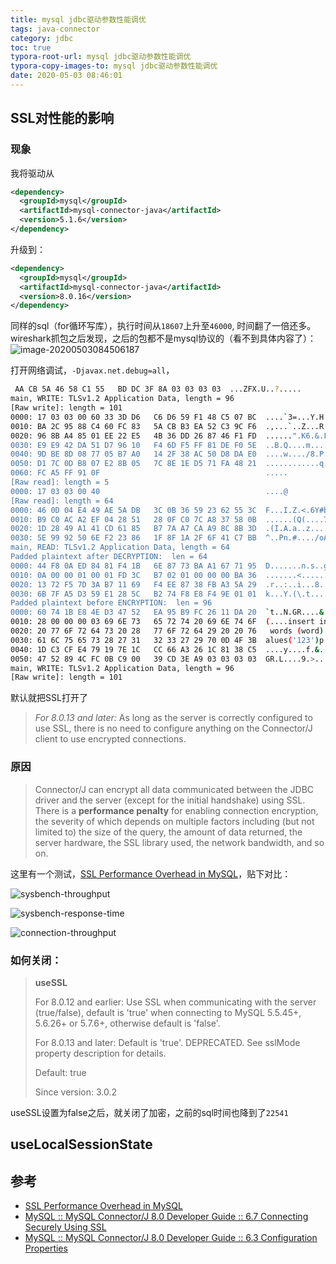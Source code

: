 ```yaml
---
title: mysql jdbc驱动参数性能调优
tags: java-connector
category: jdbc
toc: true
typora-root-url: mysql jdbc驱动参数性能调优
typora-copy-images-to: mysql jdbc驱动参数性能调优
date: 2020-05-03 08:46:01
---
```




## SSL对性能的影响

### 现象

我将驱动从

```xml
<dependency>
  <groupId>mysql</groupId>
  <artifactId>mysql-connector-java</artifactId>
  <version>5.1.6</version>
</dependency>
```

升级到：

```xml
<dependency>
  <groupId>mysql</groupId>
  <artifactId>mysql-connector-java</artifactId>
  <version>8.0.16</version>
</dependency>
```

同样的sql（for循环写库），执行时间从`18607`上升至`46000`, 时间翻了一倍还多。wireshark抓包之后发现，之后的包都不是mysql协议的（看不到具体内容了）：
![image-20200503084506187](/image-20200503084506187.png)

打开网络调试，`-Djavax.net.debug=all`，

```bash
 AA CB 5A 46 58 C1 55   BD DC 3F 8A 03 03 03 03  ...ZFX.U..?.....
main, WRITE: TLSv1.2 Application Data, length = 96
[Raw write]: length = 101
0000: 17 03 03 00 60 33 3D D6   C6 D6 59 F1 48 C5 07 BC  ....`3=...Y.H...
0010: BA 2C 95 88 C4 60 FC 83   5A CB B3 EA 52 C3 9C F6  .,...`..Z...R...
0020: 96 8B A4 85 01 EE 22 E5   4B 36 DD 26 87 46 F1 FD  ......".K6.&.F..
0030: E9 E9 42 DA 51 D7 96 10   F4 6D F5 FF 81 DE F0 5E  ..B.Q....m.....^
0040: 9D BE 8D 08 77 05 B7 A0   14 2F 38 AC 50 D8 DA E0  ....w..../8.P...
0050: D1 7C 0D B8 07 E2 8B 05   7C 8E 1E D5 71 FA 48 21  ............q.H!
0060: FC A5 FF 91 0F                                     .....
[Raw read]: length = 5
0000: 17 03 03 00 40                                     ....@
[Raw read]: length = 64
0000: 46 0D 04 E4 49 AE 5A DB   3C 0B 36 59 23 62 55 3C  F...I.Z.<.6Y#bU<
0010: B9 C0 AC A2 EF 04 28 51   28 0F C0 7C A8 37 58 0B  ......(Q(....7X.
0020: 1D 28 49 A1 41 CD 61 85   B7 7A A7 CA A9 8C 8B 3D  .(I.A.a..z.....=
0030: 5E 99 92 50 6E F2 23 86   1F 8F 1A 2F 6F 41 C7 BB  ^..Pn.#..../oA..
main, READ: TLSv1.2 Application Data, length = 64
Padded plaintext after DECRYPTION:  len = 64
0000: 44 F8 0A ED 84 81 F4 1B   6E 87 73 BA A1 67 71 95  D.......n.s..gq.
0010: 0A 00 00 01 00 01 FD 3C   B7 02 01 00 00 00 BA 36  .......<.......6
0020: 13 72 F5 7D 3A B7 11 69   F4 EE 87 38 FB A3 5A 29  .r..:..i...8..Z)
0030: 6B 7F A5 D3 59 E1 28 5C   B2 74 F8 E8 F4 9E 01 01  k...Y.(\.t......
Padded plaintext before ENCRYPTION:  len = 96
0000: 60 74 1B E8 4E D3 47 52   EA 95 B9 FC 26 11 DA 20  `t..N.GR....&.. 
0010: 28 00 00 00 03 69 6E 73   65 72 74 20 69 6E 74 6F  (....insert into
0020: 20 77 6F 72 64 73 20 28   77 6F 72 64 29 20 20 76   words (word)  v
0030: 61 6C 75 65 73 28 27 31   32 33 27 29 70 0D 4F 3B  alues('123')p.O;
0040: 1D C3 CF E4 79 19 7E 1C   CC 66 A3 26 1C 81 38 C5  ....y....f.&..8.
0050: 47 52 89 4C FC 0B C9 00   39 CD 3E A9 03 03 03 03  GR.L....9.>.....
main, WRITE: TLSv1.2 Application Data, length = 96
[Raw write]: length = 101
```

默认就把SSL打开了

> *For 8.0.13 and later:* As long as the server is correctly configured to use SSL, there is no need to configure anything on the Connector/J client to use encrypted connections.

### 原因

> Connector/J can encrypt all data communicated between the JDBC driver and the server (except for the initial handshake) using SSL. There is a **performance penalty** for enabling connection encryption, the severity of which depends on multiple factors including (but not limited to) the size of the query, the amount of data returned, the server hardware, the SSL library used, the network bandwidth, and so on.

这里有一个测试，[SSL Performance Overhead in MySQL](https://www.percona.com/blog/2013/10/10/mysql-ssl-performance-overhead/)，贴下对比：

![sysbench-throughput](/sysbench-throughput.png)

![sysbench-response-time](/sysbench-response-time.png)

![connection-throughput](/connection-throughput.png)

### 如何关闭：

> **useSSL**
>
> For 8.0.12 and earlier: Use SSL when communicating with the server (true/false), default is 'true' when connecting to MySQL 5.5.45+, 5.6.26+ or 5.7.6+, otherwise default is 'false'.
>
> For 8.0.13 and later: Default is 'true'. DEPRECATED. See sslMode property description for details.
>
> Default: true
>
> Since version: 3.0.2

useSSL设置为false之后，就关闭了加密，之前的sql时间也降到了`22541`

## useLocalSessionState



## 参考

- [SSL Performance Overhead in MySQL](https://www.percona.com/blog/2013/10/10/mysql-ssl-performance-overhead/)
- [MySQL :: MySQL Connector/J 8.0 Developer Guide :: 6.7 Connecting Securely Using SSL](https://dev.mysql.com/doc/connector-j/8.0/en/connector-j-reference-using-ssl.html)
- [MySQL :: MySQL Connector/J 8.0 Developer Guide :: 6.3 Configuration Properties](https://dev.mysql.com/doc/connector-j/8.0/en/connector-j-reference-configuration-properties.html)

